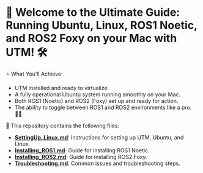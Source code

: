 # 🚀 Welcome to the Ultimate Guide: Running Ubuntu, Linux, ROS1 Noetic, and ROS2 Foxy on your Mac with UTM! 🛠️

⭐️ What You’ll Achieve:
- UTM installed and ready to virtualize.
- A fully operational Ubuntu system running smoothly on your Mac.
- Both ROS1 (Noetic) and ROS2 (Foxy) set up and ready for action.
- The ability to toggle between ROS1 and ROS2 environments like a pro. 🧑‍💻

💢 This repository contains the following files:
- [**SettingUp_Linux.md**](SettingUp_Linux.md): Instructions for setting up UTM, Ubuntu, and Linux.
- [**Installing_ROS1.md**](Installing_ROS1.md): Guide for installing ROS1 Noetic.
- [**Installing_ROS2.md**](Installing_ROS2.md): Guide for installing ROS2 Foxy.
- [**Troubleshooting.md**](Troubleshooting.md): Common issues and troubleshooting steps.
